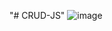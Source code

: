 "# CRUD-JS" 
![image](https://user-images.githubusercontent.com/79041670/194749710-7dbf49d0-9f2f-4d47-a801-e21f1a73d390.png)
